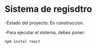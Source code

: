 <h1> Sistema de regisdtro </h1>

 -Estado del proyecto: En construccion.

-Para ejecutar el sistema, debes poner:

```npm instal react ```
